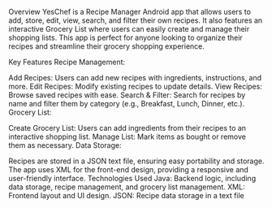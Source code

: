 Overview
YesChef is a Recipe Manager Android app that allows users to add, store, edit, view, search, and filter their own recipes. It also features an interactive Grocery List where users can easily create and manage their shopping lists. This app is perfect for anyone looking to organize their recipes and streamline their grocery shopping experience.

Key Features
Recipe Management:

Add Recipes: Users can add new recipes with ingredients, instructions, and more.
Edit Recipes: Modify existing recipes to update details.
View Recipes: Browse saved recipes with ease.
Search & Filter: Search for recipes by name and filter them by category (e.g., Breakfast, Lunch, Dinner, etc.).
Grocery List:

Create Grocery List: Users can add ingredients from their recipes to an interactive shopping list.
Manage List: Mark items as bought or remove them as necessary.
Data Storage:

Recipes are stored in a JSON text file, ensuring easy portability and storage.
The app uses XML for the front-end design, providing a responsive and user-friendly interface.
Technologies Used
Java: Backend logic, including data storage, recipe management, and grocery list management.
XML: Frontend layout and UI design.
JSON: Recipe data storage in a text file
